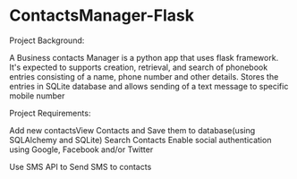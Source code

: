 # ContactsManager-Flask
Project Background:

A Business contacts Manager is a python app that uses flask framework. It's expected to supports creation, retrieval, and search of phonebook entries consisting of a name, phone number and other details. Stores the entries in SQLite database and allows sending of a text message to specific mobile number

Project Requirements:

Add new contactsView Contacts and Save them to database(using SQLAlchemy and SQLite) Search Contacts Enable social authentication using Google, Facebook and/or Twitter

Use SMS API to Send SMS to contacts
